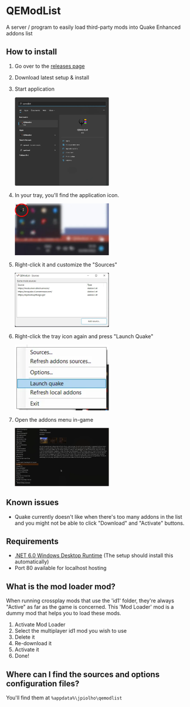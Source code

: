 # QEModList
A server / program to easily load third-party mods into Quake Enhanced addons list

## How to install
1. Go over to the [releases page](https://github.com/jpiolho/QEModList/releases/)
2. Download latest setup & install
3. Start application
   
   <img src="https://github.com/jpiolho/QEModList/blob/master/docs/images/startmenu.webp?raw=true" width="256" />
4. In your tray, you'll find the application icon.

   <img src="https://github.com/jpiolho/QEModList/blob/master/docs/images/tray.webp?raw=true" width="256" />
5. Right-click it and customize the "Sources"
   
   <img src="https://github.com/jpiolho/QEModList/blob/master/docs/images/sources.webp?raw=true" width="256" />
6. Right-click the tray icon again and press "Launch Quake"

   <img src="https://github.com/jpiolho/QEModList/blob/master/docs/images/menu.webp?raw=true" width="256" />
7. Open the addons menu in-game
   
   <img src="https://github.com/jpiolho/QEModList/blob/master/docs/images/addons.webp?raw=true" width="256" />
   
## Known issues
* Quake currently doesn't like when there's too many addons in the list and you might not be able to click "Download" and "Activate" buttons.

## Requirements
* [.NET 6.0 Windows Desktop Runtime](https://dotnet.microsoft.com/en-us/download/dotnet/6.0/runtime) (The setup should install this automatically)
* Port 80 available for localhost hosting

## What is the mod loader mod?
When running crossplay mods that use the 'id1' folder, they're always "Active" as far as the game is concerned.
This 'Mod Loader' mod is a dummy mod that helps you to load these mods.
1. Activate Mod Loader
2. Select the multiplayer id1 mod you wish to use
3. Delete it
4. Re-download it
5. Activate it
6. Done!

## Where can I find the sources and options configuration files?
You'll find them at `%appdata%\jpiolho\qemodlist`
